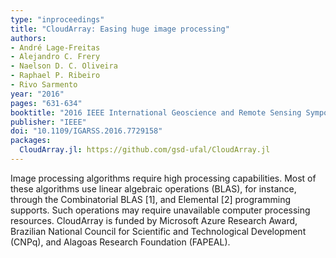 ```yaml
---
type: "inproceedings"
title: "CloudArray: Easing huge image processing"
authors:
- André Lage-Freitas
- Alejandro C. Frery
- Naelson D. C. Oliveira
- Raphael P. Ribeiro
- Rivo Sarmento
year: "2016"
pages: "631-634"
booktitle: "2016 IEEE International Geoscience and Remote Sensing Symposium (IGARSS)"
publisher: "IEEE"
doi: "10.1109/IGARSS.2016.7729158"
packages:
  CloudArray.jl: https://github.com/gsd-ufal/CloudArray.jl
---
```

Image processing algorithms require high processing capabilities. Most of these algorithms use linear algebraic operations (BLAS), for instance, through the Combinatorial BLAS [1], and Elemental [2] programming supports. Such operations may require unavailable computer processing resources. CloudArray is funded by Microsoft Azure Research Award, Brazilian National Council for Scientific and Technological Development (CNPq), and Alagoas Research Foundation (FAPEAL).
